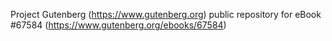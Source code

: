 Project Gutenberg (https://www.gutenberg.org) public repository for
eBook #67584 (https://www.gutenberg.org/ebooks/67584)
